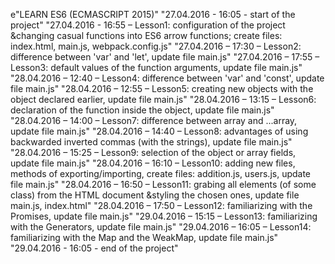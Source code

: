 ﻿e"LEARN ES6 (ECMASCRIPT 2015)" 
"27.04.2016 - 16:05 - start of the project" 
"27.04.2016 - 16:55 – Lesson1: configuration of the project &changing casual functions into ES6 arrow functions; create files: index.html, main.js, webpack.config.js" 
"27.04.2016 – 17:30 – Lesson2: difference between 'var' and 'let', update file main.js" 
"27.04.2016 – 17:55 – Lesson3: default values of the function arguments, update file main.js" 
"28.04.2016 – 12:40 – Lesson4: difference between 'var' and 'const', update file main.js" 
"28.04.2016 – 12:55 – Lesson5: creating new objects with the object declared earlier, update file main.js" 
"28.04.2016 – 13:15 – Lesson6: declaration of the function inside the object, update file main.js" 
"28.04.2016 – 14:00 – Lesson7: difference between array and ...array, update file main.js" 
"28.04.2016 – 14:40 – Lesson8: advantages of using backwarded inverted commas (with the strings), update file main.js" 
"28.04.2016 – 15:25 – Lesson9: selection of the object or array fields, update file main.js" 
"28.04.2016 – 16:10 – Lesson10: adding new files, methods of exporting/importing, create files: addition.js, users.js, update file main.js" 
"28.04.2016 – 16:50 – Lesson11: grabing all elements (of some class) from the HTML document &styling the chosen ones, update file main.js, index.html" 
"28.04.2016 – 17:50 – Lesson12: familiarizing with the Promises, update file main.js" 
"29.04.2016 – 15:15 – Lesson13: familiarizing with the Generators, update file main.js" 
"29.04.2016 – 16:05 – Lesson14: familiarizing with the Map and the WeakMap, update file main.js" 
"29.04.2016 - 16:05 - end of the project" 
